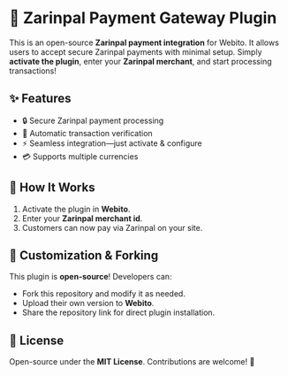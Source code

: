# 🚀 Zarinpal Payment Gateway Plugin  

This is an open-source **Zarinpal payment integration** for Webito. It allows users to accept secure Zarinpal payments with minimal setup. Simply **activate the plugin**, enter your **Zarinpal merchant**, and start processing transactions!  

## ✨ Features  
- 🔒 Secure Zarinpal payment processing  
- 🔄 Automatic transaction verification  
- ⚡ Seamless integration—just activate & configure  
- 💳 Supports multiple currencies  

## 🔧 How It Works  
1. Activate the plugin in **Webito**.  
2. Enter your **Zarinpal merchant id**.  
3. Customers can now pay via Zarinpal on your site.  

## 🔗 Customization & Forking  
This plugin is **open-source**! Developers can:  
- Fork this repository and modify it as needed.  
- Upload their own version to **Webito**.  
- Share the repository link for direct plugin installation.  

## 📜 License  
Open-source under the **MIT License**. Contributions are welcome! 🚀  

